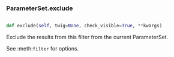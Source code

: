 ### ParameterSet.exclude

```py

def exclude(self, twig=None, check_visible=True, **kwargs)

```



Exclude the results from this filter from the current ParameterSet.

See :meth:`filter` for options.

